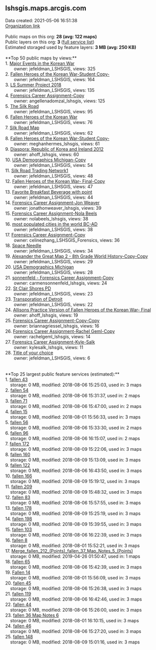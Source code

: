<h2>lshsgis.maps.arcgis.com</h2> Data created: 2021-05-06 16:51:38 <br /><a target='new' href='https://lshsgis.maps.arcgis.com'>Organization link</a><br /><br />Public maps on this org: <b>28 (avg: 122 maps)</b><br />Public layers on this org: <b>3 </b>(<a target='new' href='https://services.arcgis.com/WLJaylp3Mq2nQcyt/ArcGIS/rest/services'>full service list</a>)<br />Estimated storaged used by feature layers: <b>3 MB (avg: 250 KB)</b><br /><br />**Top 50 public maps by views:**<br />  1. <a target='new' href='https://www.arcgis.com/home/item.html?id=599bd3a515ed46948b862ddd40dc24b0'>Major Events in the Korean War</a> <br />  &nbsp;&nbsp;&nbsp;&nbsp; &nbsp;&nbsp;owner: jefeldman_LSHSGIS, views: 325<br />  2. <a target='new' href='https://www.arcgis.com/home/item.html?id=0fb3c8c195424deebbbd8507d515e65b'>Fallen Heroes of the Korean War-Student Copy-</a> <br />  &nbsp;&nbsp;&nbsp;&nbsp; &nbsp;&nbsp;owner: jefeldman_LSHSGIS, views: 164<br />  3. <a target='new' href='https://www.arcgis.com/home/item.html?id=7f9624cae5d640669d483545fde7a75b'>LS Summer Project 2018</a> <br />  &nbsp;&nbsp;&nbsp;&nbsp; &nbsp;&nbsp;owner: jefeldman_LSHSGIS, views: 135<br />  4. <a target='new' href='https://www.arcgis.com/home/item.html?id=5b062fb667fe4326886df03df23a223d'>Forensics Career Assignment-Copy</a> <br />  &nbsp;&nbsp;&nbsp;&nbsp; &nbsp;&nbsp;owner: angellenadomzal_lshsgis, views: 125<br />  5. <a target='new' href='https://www.arcgis.com/home/item.html?id=635617cd0ea845ca814a2c76d05af6cc'>The Silk Road </a> <br />  &nbsp;&nbsp;&nbsp;&nbsp; &nbsp;&nbsp;owner: jefeldman_LSHSGIS, views: 95<br />  6. <a target='new' href='https://www.arcgis.com/home/item.html?id=551628d0925940c49b93f10d25e7585b'>Fallen Heroes of the Korean War</a> <br />  &nbsp;&nbsp;&nbsp;&nbsp; &nbsp;&nbsp;owner: jefeldman_LSHSGIS, views: 76<br />  7. <a target='new' href='https://www.arcgis.com/home/item.html?id=ab908699a9c94841be7eaec9bd0172eb'>Silk Road Map</a> <br />  &nbsp;&nbsp;&nbsp;&nbsp; &nbsp;&nbsp;owner: jefeldman_LSHSGIS, views: 62<br />  8. <a target='new' href='https://www.arcgis.com/home/item.html?id=73626375c7a2438e9699ab90dd46686f'>Fallen Heroes of the Korean War-Student Copy-</a> <br />  &nbsp;&nbsp;&nbsp;&nbsp; &nbsp;&nbsp;owner: meghanhermes_lshsgis, views: 61<br />  9. <a target='new' href='https://www.arcgis.com/home/item.html?id=32e6d8000d75422cad7c06d9fd7e5dd8'>Diaspora: Republic of Korea and Ireland 2012</a> <br />  &nbsp;&nbsp;&nbsp;&nbsp; &nbsp;&nbsp;owner: ahoff_lshsgis, views: 60<br />  10. <a target='new' href='https://www.arcgis.com/home/item.html?id=d00bf8fa2d32433788b019a7fbf0fa78'>USA Demographics Michigan-Copy</a> <br />  &nbsp;&nbsp;&nbsp;&nbsp; &nbsp;&nbsp;owner: jefeldman_LSHSGIS, views: 54<br />  11. <a target='new' href='https://www.arcgis.com/home/item.html?id=f287653402894901927958b439447f0f'>Silk Road Trading Network1</a> <br />  &nbsp;&nbsp;&nbsp;&nbsp; &nbsp;&nbsp;owner: jefeldman_LSHSGIS, views: 48<br />  12. <a target='new' href='https://www.arcgis.com/home/item.html?id=967607c352774f09bd9f0bb6c45fc2e6'>Fallen Heroes of the Korean War- Final-Copy</a> <br />  &nbsp;&nbsp;&nbsp;&nbsp; &nbsp;&nbsp;owner: jefeldman_LSHSGIS, views: 47<br />  13. <a target='new' href='https://www.arcgis.com/home/item.html?id=472e516ea07d4a3bb2c264466eb797a6'>Favorite Breakfast Beverage with point</a> <br />  &nbsp;&nbsp;&nbsp;&nbsp; &nbsp;&nbsp;owner: jefeldman_LSHSGIS, views: 44<br />  14. <a target='new' href='https://www.arcgis.com/home/item.html?id=91fd9a0235e84607af82a78154000a1d'>Forensics Career Assignment-Jon Weaver</a> <br />  &nbsp;&nbsp;&nbsp;&nbsp; &nbsp;&nbsp;owner: jonathonweaver_lshsgis, views: 39<br />  15. <a target='new' href='https://www.arcgis.com/home/item.html?id=604160ac08814b7dbf27d69e9f2bf92e'>Forensics Career Assignment-Nola Beels</a> <br />  &nbsp;&nbsp;&nbsp;&nbsp; &nbsp;&nbsp;owner: nolabeels_lshsgis, views: 38<br />  16. <a target='new' href='https://www.arcgis.com/home/item.html?id=b22294a71bcf4830ab4daf74aeb5d998'>most populated cities in the world BC-AD</a> <br />  &nbsp;&nbsp;&nbsp;&nbsp; &nbsp;&nbsp;owner: jefeldman_LSHSGIS, views: 38<br />  17. <a target='new' href='https://www.arcgis.com/home/item.html?id=1c86a12dc7e149f1aa729cad2b60827b'>Forensics Career Assignment-Copy</a> <br />  &nbsp;&nbsp;&nbsp;&nbsp; &nbsp;&nbsp;owner: celinezhang_LSHSGIS_Forensics, views: 36<br />  18. <a target='new' href='https://www.arcgis.com/home/item.html?id=6b38e41dc35a4d32975bddf74d86b34d'>Space Needle</a> <br />  &nbsp;&nbsp;&nbsp;&nbsp; &nbsp;&nbsp;owner: jefeldman_LSHSGIS, views: 34<br />  19. <a target='new' href='https://www.arcgis.com/home/item.html?id=8fa0b2a86b594a398b94a8636b2d2f24'>Alexander the Great Map 2 - 8th Grade World History-Copy-Copy</a> <br />  &nbsp;&nbsp;&nbsp;&nbsp; &nbsp;&nbsp;owner: jefeldman_LSHSGIS, views: 29<br />  20. <a target='new' href='https://www.arcgis.com/home/item.html?id=a6b8fc61bc4349aebb6868f4a2523f19'>USA Demographics Michigan</a> <br />  &nbsp;&nbsp;&nbsp;&nbsp; &nbsp;&nbsp;owner: jefeldman_LSHSGIS, views: 28<br />  21. <a target='new' href='https://www.arcgis.com/home/item.html?id=a2fbf68ac8564776bbbfdacc529486c9'>sonnenfeld - Forensics Career Assignment-Copy</a> <br />  &nbsp;&nbsp;&nbsp;&nbsp; &nbsp;&nbsp;owner: carmensonnenfeld_lshsgis, views: 24<br />  22. <a target='new' href='https://www.arcgis.com/home/item.html?id=f061be1cc68941d997bd93499bcf4fe9'>St Clair Shores PD</a> <br />  &nbsp;&nbsp;&nbsp;&nbsp; &nbsp;&nbsp;owner: jefeldman_LSHSGIS, views: 23<br />  23. <a target='new' href='https://www.arcgis.com/home/item.html?id=6b96e5e5fd8c44409b4b2b1c853f6c76'>Transporation of Detroit</a> <br />  &nbsp;&nbsp;&nbsp;&nbsp; &nbsp;&nbsp;owner: jefeldman_LSHSGIS, views: 22<br />  24. <a target='new' href='https://www.arcgis.com/home/item.html?id=1e6444c43c7b4a2d80daeeac47fd6151'>Allisons Practice Version of Fallen Heroes of the Korean War- Final</a> <br />  &nbsp;&nbsp;&nbsp;&nbsp; &nbsp;&nbsp;owner: ahoff_lshsgis, views: 19<br />  25. <a target='new' href='https://www.arcgis.com/home/item.html?id=c0ac311ac12f4b2ca883a830a8d3cc53'>Forensics Career Assignment-Copy-Copy</a> <br />  &nbsp;&nbsp;&nbsp;&nbsp; &nbsp;&nbsp;owner: briannagriessel_lshsgis, views: 16<br />  26. <a target='new' href='https://www.arcgis.com/home/item.html?id=580a238683fe456a9f8eb1cf8d0b8f21'>Forensics Career Assignment-Rachel Geml-Copy</a> <br />  &nbsp;&nbsp;&nbsp;&nbsp; &nbsp;&nbsp;owner: rachelgeml_lshsgis, views: 14<br />  27. <a target='new' href='https://www.arcgis.com/home/item.html?id=f6c492e2857f48e386cfb7831015d6b2'>Forensics Career Assignment-Kyle-Salk</a> <br />  &nbsp;&nbsp;&nbsp;&nbsp; &nbsp;&nbsp;owner: kylesalk_lshsgis, views: 11<br />  28. <a target='new' href='https://www.arcgis.com/home/item.html?id=42f1c46db03c4b0c9342b85f619f8714'>Title of your choice</a> <br />  &nbsp;&nbsp;&nbsp;&nbsp; &nbsp;&nbsp;owner: jefeldman_LSHSGIS, views: 6<br /><br /><br />**Top 25 largest public feature services (estimated):**<br /> 1. <a target='new' href='https://www.arcgis.com/home/item.html?id=d6d1046588bf48c080b2e833ceb8a98b'>fallen 43</a><br /> &nbsp;&nbsp;&nbsp;&nbsp;storage: 0 MB, modified: 2018-08-06 15:25:03,  used in: 3 maps<br /> 2. <a target='new' href='https://www.arcgis.com/home/item.html?id=52ba04445dd343a0b0239f78f1c0946b'>fallen 54</a><br /> &nbsp;&nbsp;&nbsp;&nbsp;storage: 0 MB, modified: 2018-08-06 15:31:37,  used in: 2 maps<br /> 3. <a target='new' href='https://www.arcgis.com/home/item.html?id=428bac02e7034f619747cb2a03fc0f25'>fallen 71</a><br /> &nbsp;&nbsp;&nbsp;&nbsp;storage: 0 MB, modified: 2018-08-06 15:47:00,  used in: 2 maps<br /> 4. <a target='new' href='https://www.arcgis.com/home/item.html?id=58cccb4d7055428b9a0b9b6f35e4ea61'>fallen 15</a><br /> &nbsp;&nbsp;&nbsp;&nbsp;storage: 0 MB, modified: 2018-08-01 15:56:33,  used in: 3 maps<br /> 5. <a target='new' href='https://www.arcgis.com/home/item.html?id=fc87232814f44f4b81f664b8cda0bd6d'>fallen 56</a><br /> &nbsp;&nbsp;&nbsp;&nbsp;storage: 0 MB, modified: 2018-08-06 15:33:30,  used in: 2 maps<br /> 6. <a target='new' href='https://www.arcgis.com/home/item.html?id=063f6e2f575b436aa224805935fd3c64'>fallen 96</a><br /> &nbsp;&nbsp;&nbsp;&nbsp;storage: 0 MB, modified: 2018-08-06 16:15:07,  used in: 2 maps<br /> 7. <a target='new' href='https://www.arcgis.com/home/item.html?id=68f7ff3dc0aa4d48b778862c7f1d1803'>fallen 172</a><br /> &nbsp;&nbsp;&nbsp;&nbsp;storage: 0 MB, modified: 2018-08-09 15:22:06,  used in: 3 maps<br /> 8. <a target='new' href='https://www.arcgis.com/home/item.html?id=3dc1594dbc4049918132b5a8d960a954'>fallen 160</a><br /> &nbsp;&nbsp;&nbsp;&nbsp;storage: 0 MB, modified: 2018-08-09 15:13:09,  used in: 3 maps<br /> 9. <a target='new' href='https://www.arcgis.com/home/item.html?id=d0fae7d0420d4d8da7e492ce22481b23'>fallen 122</a><br /> &nbsp;&nbsp;&nbsp;&nbsp;storage: 0 MB, modified: 2018-08-06 16:43:50,  used in: 3 maps<br /> 10. <a target='new' href='https://www.arcgis.com/home/item.html?id=58068e9973974b08b12e90ac0ec954d8'>fallen 166</a><br /> &nbsp;&nbsp;&nbsp;&nbsp;storage: 0 MB, modified: 2018-08-09 15:19:12,  used in: 3 maps<br /> 11. <a target='new' href='https://www.arcgis.com/home/item.html?id=efcf4aa4118a41d3ba9f2a9389168289'>fallen 209</a><br /> &nbsp;&nbsp;&nbsp;&nbsp;storage: 0 MB, modified: 2018-08-09 15:48:32,  used in: 3 maps<br /> 12. <a target='new' href='https://www.arcgis.com/home/item.html?id=42f324fc0ee04eb6b15d7b6a484f34b8'>fallen 83</a><br /> &nbsp;&nbsp;&nbsp;&nbsp;storage: 0 MB, modified: 2018-08-06 15:57:55,  used in: 3 maps<br /> 13. <a target='new' href='https://www.arcgis.com/home/item.html?id=419e87c5a557414dbb3429a7df9433b4'>fallen 178</a><br /> &nbsp;&nbsp;&nbsp;&nbsp;storage: 0 MB, modified: 2018-08-09 15:25:19,  used in: 3 maps<br /> 14. <a target='new' href='https://www.arcgis.com/home/item.html?id=2d85d161e7254f79868695d0c89f2bba'>fallen 198</a><br /> &nbsp;&nbsp;&nbsp;&nbsp;storage: 0 MB, modified: 2018-08-09 15:39:55,  used in: 3 maps<br /> 15. <a target='new' href='https://www.arcgis.com/home/item.html?id=f4e4bb03ae544b7ea60f3fc2d3a18ace'>fallen 103</a><br /> &nbsp;&nbsp;&nbsp;&nbsp;storage: 0 MB, modified: 2018-08-06 16:22:39,  used in: 3 maps<br /> 16. <a target='new' href='https://www.arcgis.com/home/item.html?id=e0c8afec071240e1b0a254e9270db911'>fallen 8</a><br /> &nbsp;&nbsp;&nbsp;&nbsp;storage: 0 MB, modified: 2018-08-01 15:52:21,  used in: 3 maps<br /> 17. <a target='new' href='https://www.arcgis.com/home/item.html?id=c0a5a368e20e43279e071216bf2a2f44'>Merge_fallen_212_(Points)_fallen_37_Map_Notes_5_(Points)</a><br /> &nbsp;&nbsp;&nbsp;&nbsp;storage: 0 MB, modified: 2019-04-26 01:50:47,  used in: 1 maps<br /> 18. <a target='new' href='https://www.arcgis.com/home/item.html?id=641beea0da2f46219bb9dc5fbad2d1c1'>fallen 65</a><br /> &nbsp;&nbsp;&nbsp;&nbsp;storage: 0 MB, modified: 2018-08-06 15:42:39,  used in: 3 maps<br /> 19. <a target='new' href='https://www.arcgis.com/home/item.html?id=5766fb55f6ed44f6838123b0ef866c9d'>Fallen 14</a><br /> &nbsp;&nbsp;&nbsp;&nbsp;storage: 0 MB, modified: 2018-08-01 15:56:09,  used in: 3 maps<br /> 20. <a target='new' href='https://www.arcgis.com/home/item.html?id=5a03b84f31c54f5e9cd86023e7d10615'>fallen 45</a><br /> &nbsp;&nbsp;&nbsp;&nbsp;storage: 0 MB, modified: 2018-08-06 15:26:38,  used in: 3 maps<br /> 21. <a target='new' href='https://www.arcgis.com/home/item.html?id=210262a436f84e30ac870b17f151ce82'>fallen 119</a><br /> &nbsp;&nbsp;&nbsp;&nbsp;storage: 0 MB, modified: 2018-08-06 16:42:46,  used in: 3 maps<br /> 22. <a target='new' href='https://www.arcgis.com/home/item.html?id=8b93ad438d2646c2b8d3ec9b5de5fcdd'>fallen 44</a><br /> &nbsp;&nbsp;&nbsp;&nbsp;storage: 0 MB, modified: 2018-08-06 15:26:00,  used in: 3 maps<br /> 23. <a target='new' href='https://www.arcgis.com/home/item.html?id=ad89a63bdbcb4a929c8bced7c213bdbe'>fallen 36 Map Notes 6</a><br /> &nbsp;&nbsp;&nbsp;&nbsp;storage: 0 MB, modified: 2018-08-01 16:10:15,  used in: 3 maps<br /> 24. <a target='new' href='https://www.arcgis.com/home/item.html?id=f3707f7929b948cc82b8449ea1513060'>fallen 46</a><br /> &nbsp;&nbsp;&nbsp;&nbsp;storage: 0 MB, modified: 2018-08-06 15:27:20,  used in: 3 maps<br /> 25. <a target='new' href='https://www.arcgis.com/home/item.html?id=7456413bffd045da897ed8eb3681a061'>fallen 148</a><br /> &nbsp;&nbsp;&nbsp;&nbsp;storage: 0 MB, modified: 2018-08-09 15:01:16,  used in: 3 maps<br />